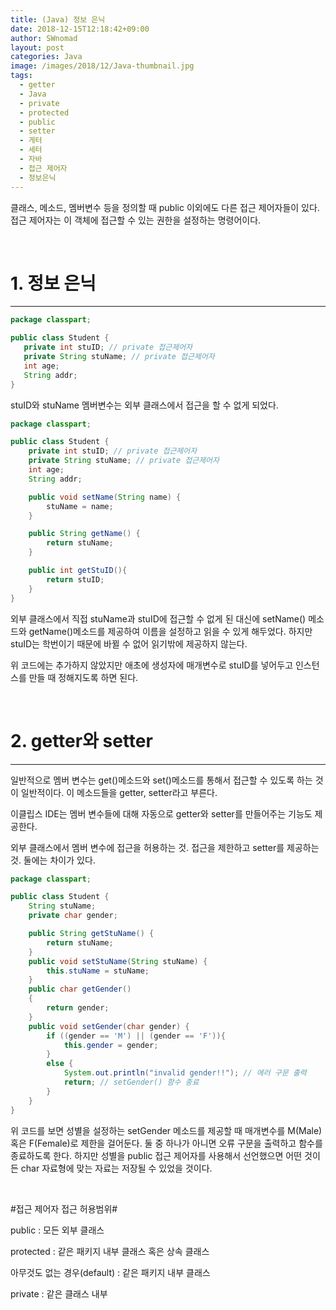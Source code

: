 ```yaml
---
title: (Java) 정보 은닉
date: 2018-12-15T12:18:42+09:00
author: SWnomad
layout: post
categories: Java
image: /images/2018/12/Java-thumbnail.jpg
tags:
  - getter
  - Java
  - private
  - protected
  - public
  - setter
  - 게터
  - 세터
  - 자바
  - 접근 제어자
  - 정보은닉
---
```

클래스, 메소드, 멤버변수 등을 정의할 때 public 이외에도 다른 접근 제어자들이 있다. 접근 제어자는 이 객체에 접근할 수 있는 권한을 설정하는 명령어이다.

&nbsp;

# 1. 정보 은닉

* * *

~~~ java
package classpart;

public class Student {
   private int stuID; // private 접근제어자
   private String stuName; // private 접근제어자
   int age;
   String addr;
}
~~~

stuID와 stuName 멤버변수는 외부 클래스에서 접근을 할 수 없게 되었다.

~~~ java
package classpart;

public class Student {
    private int stuID; // private 접근제어자
    private String stuName; // private 접근제어자
    int age;
    String addr;

    public void setName(String name) {
        stuName = name;
    }

    public String getName() {
        return stuName;
    }

    public int getStuID(){
        return stuID;
    }
}
~~~

외부 클래스에서 직접 stuName과 stuID에 접근할 수 없게 된 대신에 setName() 메소드와 getName()메소드를 제공하여 이름을 설정하고 읽을 수 있게 해두었다. 하지만 stuID는 학번이기 때문에 바뀔 수 없어 읽기밖에 제공하지 않는다.

위 코드에는 추가하지 않았지만 애초에 생성자에 매개변수로 stuID를 넣어두고 인스턴스를 만들 때 정해지도록 하면 된다.

&nbsp;

# 2. getter와 setter

* * *

일반적으로 멤버 변수는 get()메소드와 set()메소드를 통해서 접근할 수 있도록 하는 것이 일반적이다. 이 메소드들을 getter, setter라고 부른다.

이클립스 IDE는 멤버 변수들에 대해 자동으로 getter와 setter를 만들어주는 기능도 제공한다.

외부 클래스에서 멤버 변수에 접근을 허용하는 것. 접근을 제한하고 setter를 제공하는 것. 둘에는 차이가 있다.

~~~ java
package classpart;

public class Student {
    String stuName;
    private char gender;

    public String getStuName() {
        return stuName;
    }
    public void setStuName(String stuName) {
        this.stuName = stuName;
    }
    public char getGender()
    {
        return gender;
    }
    public void setGender(char gender) {
        if ((gender == 'M') || (gender == 'F')){
            this.gender = gender;
        }
        else {
            System.out.println("invalid gender!!"); // 에러 구문 출력
            return; // setGender() 함수 종료
        }
    }
}
~~~

위 코드를 보면 성별을 설정하는 setGender 메소드를 제공할 때 매개변수를 M(Male) 혹은 F(Female)로 제한을 걸어둔다. 둘 중 하나가 아니면 오류 구문을 출력하고 함수를 종료하도록 한다. 하지만 성별을 public 접근 제어자를 사용해서 선언했으면 어떤 것이든 char 자료형에 맞는 자료는 저장될 수 있었을 것이다.

&nbsp;

#접근 제어자 접근 허용범위#

public : 모든 외부 클래스

protected : 같은 패키지 내부 클래스 혹은 상속 클래스

아무것도 없는 경우(default) : 같은 패키지 내부 클래스

private : 같은 클래스 내부

&nbsp;